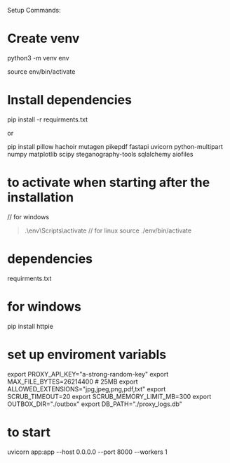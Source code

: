 Setup Commands:

# Create venv
python3 -m venv env

source env/bin/activate

# Install dependencies
pip install -r requirments.txt

or 

pip install pillow hachoir mutagen pikepdf fastapi uvicorn python-multipart numpy matplotlib scipy steganography-tools sqlalchemy aiofiles


# to activate when starting after the installation 
// for windows
> .\env\Scripts\activate
// for linux
> source ./env/bin/activate



# dependencies 

requirments.txt


# for windows 

pip install httpie


# set up enviroment variabls
export PROXY_API_KEY="a-strong-random-key"
export MAX_FILE_BYTES=26214400   # 25MB
export ALLOWED_EXTENSIONS="jpg,jpeg,png,pdf,txt"
export SCRUB_TIMEOUT=20
export SCRUB_MEMORY_LIMIT_MB=300
export OUTBOX_DIR="./outbox"
export DB_PATH="./proxy_logs.db"



# to start 
uvicorn app:app --host 0.0.0.0 --port 8000 --workers 1
